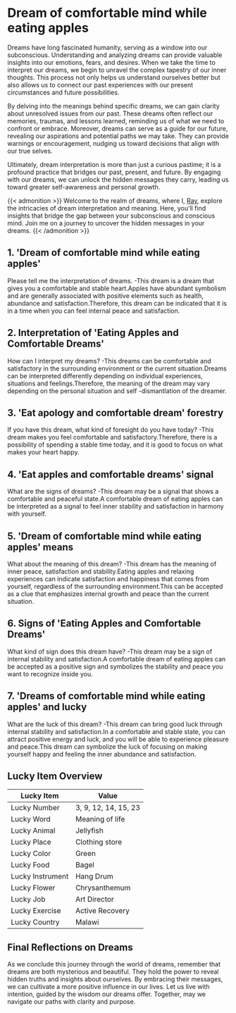 # Dream of comfortable mind while eating apples


Dreams have long fascinated humanity, serving as a window into our subconscious. Understanding and analyzing dreams can provide valuable insights into our emotions, fears, and desires. When we take the time to interpret our dreams, we begin to unravel the complex tapestry of our inner thoughts. This process not only helps us understand ourselves better but also allows us to connect our past experiences with our present circumstances and future possibilities.

By delving into the meanings behind specific dreams, we can gain clarity about unresolved issues from our past. These dreams often reflect our memories, traumas, and lessons learned, reminding us of what we need to confront or embrace. Moreover, dreams can serve as a guide for our future, revealing our aspirations and potential paths we may take. They can provide warnings or encouragement, nudging us toward decisions that align with our true selves.

Ultimately, dream interpretation is more than just a curious pastime; it is a profound practice that bridges our past, present, and future. By engaging with our dreams, we can unlock the hidden messages they carry, leading us toward greater self-awareness and personal growth.

{{< admonition >}}
Welcome to the realm of dreams, where I, [Ray](https://instagram.com/ray._.atelier), explore the intricacies of dream interpretation and meaning. Here, you’ll find insights that bridge the gap between your subconscious and conscious mind. Join me on a journey to uncover the hidden messages in your dreams.
{{< /admonition >}}


## 1. 'Dream of comfortable mind while eating apples'
Please tell me the interpretation of dreams.
-This dream is a dream that gives you a comfortable and stable heart.Apples have abundant symbolism and are generally associated with positive elements such as health, abundance and satisfaction.Therefore, this dream can be indicated that it is in a time when you can feel internal peace and satisfaction.

## 2. Interpretation of 'Eating Apples and Comfortable Dreams'
How can I interpret my dreams?
-This dreams can be comfortable and satisfactory in the surrounding environment or the current situation.Dreams can be interpreted differently depending on individual experiences, situations and feelings.Therefore, the meaning of the dream may vary depending on the personal situation and self -dismantlation of the dreamer.

## 3. 'Eat apology and comfortable dream' forestry
If you have this dream, what kind of foresight do you have today?
-This dream makes you feel comfortable and satisfactory.Therefore, there is a possibility of spending a stable time today, and it is good to focus on what makes your heart happy.

## 4. 'Eat apples and comfortable dreams' signal
What are the signs of dreams?
-This dream may be a signal that shows a comfortable and peaceful state.A comfortable dream of eating apples can be interpreted as a signal to feel inner stability and satisfaction in harmony with yourself.

## 5. 'Dream of comfortable mind while eating apples' means
What about the meaning of this dream?
-This dream has the meaning of inner peace, satisfaction and stability.Eating apples and relaxing experiences can indicate satisfaction and happiness that comes from yourself, regardless of the surrounding environment.This can be accepted as a clue that emphasizes internal growth and peace than the current situation.

## 6. Signs of 'Eating Apples and Comfortable Dreams'
What kind of sign does this dream have?
-This dream may be a sign of internal stability and satisfaction.A comfortable dream of eating apples can be accepted as a positive sign and symbolizes the stability and peace you want to recognize inside you.

## 7. 'Dreams of comfortable mind while eating apples' and lucky
What are the luck of this dream?
-This dream can bring good luck through internal stability and satisfaction.In a comfortable and stable state, you can attract positive energy and luck, and you will be able to experience pleasure and peace.This dream can symbolize the luck of focusing on making yourself happy and feeling the inner abundance and satisfaction.

## Lucky Item Overview
| Lucky Item          | Value              |
|---------------|--------------------|
| Lucky Number        | 3, 9, 12, 14, 15, 23  |
| Lucky Word          | Meaning of life |
| Lucky Animal        | Jellyfish |
| Lucky Place         | Clothing store     |
| Lucky Color         | Green     |
| Lucky Food          | Bagel      |
| Lucky Instrument    | Hang Drum |
| Lucky Flower        | Chrysanthemum    |
| Lucky Job           | Art Director       |
| Lucky Exercise      | Active Recovery  |
| Lucky Country       | Malawi    |


##  Final Reflections on Dreams

As we conclude this journey through the world of dreams, remember that dreams are both mysterious and beautiful. They hold the power to reveal hidden truths and insights about ourselves. By embracing their messages, we can cultivate a more positive influence in our lives. Let us live with intention, guided by the wisdom our dreams offer. Together, may we navigate our paths with clarity and purpose.

